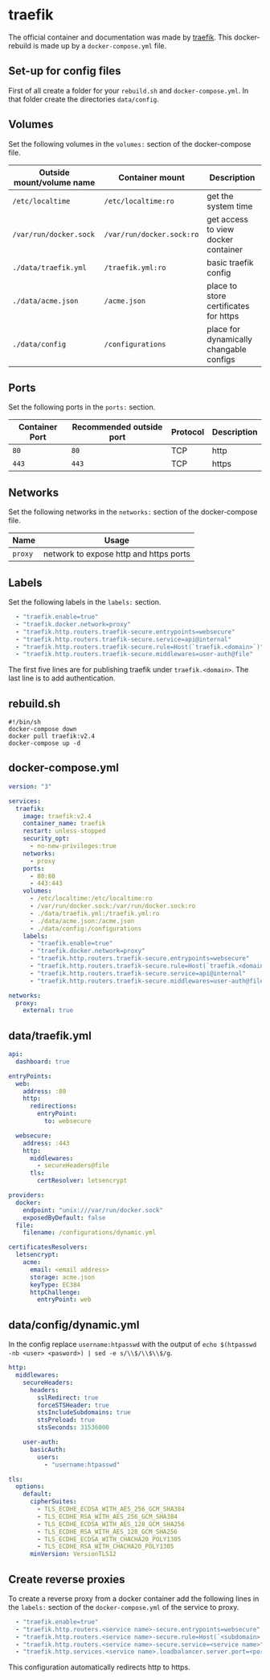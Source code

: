 # traefik

The official container and documentation was made by
[traefik](https://hub.docker.com/_/traefik).
This docker-rebuild is made up by a `docker-compose.yml` file.

## Set-up for config files

First of all create a folder for your `rebuild.sh` and `docker-compose.yml`.
In that folder create the directories `data/config`.

## Volumes

Set the following volumes in the `volumes:` section of the docker-compose file.

| Outside mount/volume name | Container mount           | Description                             |
| ------------------------- | ------------------------- | --------------------------------------- |
| `/etc/localtime`          | `/etc/localtime:ro`       | get the system time                     |
| `/var/run/docker.sock`    | `/var/run/docker.sock:ro` | get access to view docker container     |
| `./data/traefik.yml`      | `/traefik.yml:ro`         | basic traefik config                    |
| `./data/acme.json`        | `/acme.json`              | place to store certificates for https   |
| `./data/config`           | `/configurations`         | place for dynamically changable configs |

## Ports

Set the following ports in the `ports:` section.

| Container Port | Recommended outside port | Protocol | Description |
| -------------- | ------------------------ | -------- | ----------- |
| `80`           | `80`                     | TCP      | http        |
| `443`          | `443`                    | TCP      | https       |

## Networks

Set the following networks in the `networks:` section of the docker-compose file.

| Name    | Usage                                  |
| ------- | -------------------------------------- |
| `proxy` | network to expose http and https ports |

## Labels

Set the following labels in the `labels:` section.

```yml
  - "traefik.enable=true"
  - "traefik.docker.network=proxy"
  - "traefik.http.routers.traefik-secure.entrypoints=websecure"
  - "traefik.http.routers.traefik-secure.service=api@internal"
  - "traefik.http.routers.traefik-secure.rule=Host(`traefik.<domain>`)"
  - "traefik.http.routers.traefik-secure.middlewares=user-auth@file"
```

The first five lines are for publishing traefik under `traefik.<domain>`.
The last line is to add authentication.

## rebuild.sh

```shell
#!/bin/sh
docker-compose down
docker pull traefik:v2.4
docker-compose up -d
```

## docker-compose.yml

```yml
version: "3"

services:
  traefik:
    image: traefik:v2.4
    container_name: traefik
    restart: unless-stopped
    security_opt:
      - no-new-privileges:true
    networks:
      - proxy
    ports:
      - 80:80
      - 443:443
    volumes:
      - /etc/localtime:/etc/localtime:ro
      - /var/run/docker.sock:/var/run/docker.sock:ro
      - ./data/traefik.yml:/traefik.yml:ro
      - ./data/acme.json:/acme.json
      - ./data/config:/configurations
    labels:
      - "traefik.enable=true"
      - "traefik.docker.network=proxy"
      - "traefik.http.routers.traefik-secure.entrypoints=websecure"
      - "traefik.http.routers.traefik-secure.rule=Host(`traefik.<domain>`)"
      - "traefik.http.routers.traefik-secure.service=api@internal"
      - "traefik.http.routers.traefik-secure.middlewares=user-auth@file"

networks:
  proxy:
    external: true

```

## data/traefik.yml

```yml
api:
  dashboard: true

entryPoints:
  web:
    address: :80
    http:
      redirections:
        entryPoint:
          to: websecure

  websecure:
    address: :443
    http:
      middlewares:
        - secureHeaders@file
      tls:
        certResolver: letsencrypt

providers:
  docker:
    endpoint: "unix:///var/run/docker.sock"
    exposedByDefault: false
  file:
    filename: /configurations/dynamic.yml

certificatesResolvers:
  letsencrypt:
    acme:
      email: <email address>
      storage: acme.json
      keyType: EC384
      httpChallenge:
        entryPoint: web
```

## data/config/dynamic.yml

In the config replace `username:htpasswd` with the output of
`echo $(htpasswd -nb <user> <pasword>) | sed -e s/\\$/\\$\\$/g`.

```yml
http:
  middlewares:
    secureHeaders:
      headers:
        sslRedirect: true
        forceSTSHeader: true
        stsIncludeSubdomains: true
        stsPreload: true
        stsSeconds: 31536000

    user-auth:
      basicAuth:
        users:
          - "username:htpasswd"

tls:
  options:
    default:
      cipherSuites:
        - TLS_ECDHE_ECDSA_WITH_AES_256_GCM_SHA384
        - TLS_ECDHE_RSA_WITH_AES_256_GCM_SHA384
        - TLS_ECDHE_ECDSA_WITH_AES_128_GCM_SHA256
        - TLS_ECDHE_RSA_WITH_AES_128_GCM_SHA256
        - TLS_ECDHE_ECDSA_WITH_CHACHA20_POLY1305
        - TLS_ECDHE_RSA_WITH_CHACHA20_POLY1305
      minVersion: VersionTLS12
```

## Create reverse proxies

To create a reverse proxy from a docker container add the following lines in the
`labels:` section of the `docker-compose.yml` of the service to proxy.

```yml
  - "traefik.enable=true"
  - "traefik.http.routers.<service name>-secure.entrypoints=websecure"
  - "traefik.http.routers.<service name>-secure.rule=Host(`<subdomain>.<domain>`)"
  - "traefik.http.routers.<service name>-secure.service=<service name>"
  - "traefik.http.services.<service name>.loadbalancer.server.port=<port>"
```

This configuration automatically redirects http to https.
